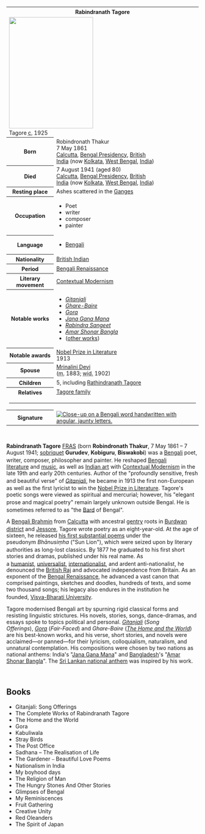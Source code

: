 
<table class="infobox vcard">
<tbody>
<tr>
<th colspan="2">
<div class="fn">Rabindranath Tagore</div>
</th>
</tr>
<tr>
<td colspan="2"><a class="image" title="Tagore c. 1925" href="Rabindranath_Tagore_unknown_location.jpg"><img src="Rabindranath_Tagore_unknown_location.jpg" srcset="Rabindranath_Tagore_unknown_location.jpg" width="220" height="291" data-file-width="996" data-file-height="1319" /></a>
<div>Tagore&nbsp;<abbr title="circa">c.</abbr>&nbsp;1925</div>
</td>
</tr>
<tr>
<th scope="row">Born</th>
<td>Robindronath Thakur<br />7 May 1861<br /><a title="Kolkata" href="https://en.wikipedia.org/wiki/Kolkata">Calcutta</a>,&nbsp;<a title="Bengal Presidency" href="https://en.wikipedia.org/wiki/Bengal_Presidency">Bengal Presidency</a>,&nbsp;<a title="British Raj" href="https://en.wikipedia.org/wiki/British_Raj">British India</a>&nbsp;(now&nbsp;<a title="Kolkata" href="https://en.wikipedia.org/wiki/Kolkata">Kolkata</a>,&nbsp;<a title="West Bengal" href="https://en.wikipedia.org/wiki/West_Bengal">West Bengal</a>,&nbsp;<a title="India" href="https://en.wikipedia.org/wiki/India">India</a>)</td>
</tr>
<tr>
<th scope="row">Died</th>
<td>7 August 1941&nbsp;(aged&nbsp;80)<br /><a class="mw-redirect" title="Calcutta" href="https://en.wikipedia.org/wiki/Calcutta">Calcutta</a>,&nbsp;<a title="Bengal Presidency" href="https://en.wikipedia.org/wiki/Bengal_Presidency">Bengal Presidency</a>,&nbsp;<a class="mw-redirect" title="British India" href="https://en.wikipedia.org/wiki/British_India">British India</a>&nbsp;(now&nbsp;<a title="Kolkata" href="https://en.wikipedia.org/wiki/Kolkata">Kolkata</a>,&nbsp;<a title="West Bengal" href="https://en.wikipedia.org/wiki/West_Bengal">West Bengal</a>,&nbsp;<a title="India" href="https://en.wikipedia.org/wiki/India">India</a>)</td>
</tr>
<tr>
<th scope="row">Resting place</th>
<td>Ashes scattered in the&nbsp;<a title="Ganges" href="https://en.wikipedia.org/wiki/Ganges">Ganges</a></td>
</tr>
<tr>
<th scope="row">Occupation</th>
<td class="role">
<div class="hlist hlist-separated">
<ul>
<li>Poet</li>
<li>writer</li>
<li>composer</li>
<li>painter</li>
</ul>
</div>
</td>
</tr>
<tr>
<th scope="row">Language</th>
<td>
<div class="hlist hlist-separated">
<ul>
<li><a title="Bengali language" href="https://en.wikipedia.org/wiki/Bengali_language">Bengali</a></li>
</ul>
</div>
</td>
</tr>
<tr>
<th scope="row">Nationality</th>
<td class="category"><a class="mw-redirect" title="British India" href="https://en.wikipedia.org/wiki/British_India">British Indian</a></td>
</tr>
<tr>
<th scope="row">Period</th>
<td><a title="Bengali Renaissance" href="https://en.wikipedia.org/wiki/Bengali_Renaissance">Bengali Renaissance</a></td>
</tr>
<tr>
<th scope="row">Literary movement</th>
<td><a class="mw-redirect" title="Contextual Modernism" href="https://en.wikipedia.org/wiki/Contextual_Modernism">Contextual Modernism</a></td>
</tr>
<tr>
<th scope="row">Notable works</th>
<td>
<div class="hlist hlist-separated">
<ul>
<li><em><a title="Gitanjali" href="https://en.wikipedia.org/wiki/Gitanjali">Gitanjali</a></em></li>
<li><em><a title="The Home and the World" href="https://en.wikipedia.org/wiki/The_Home_and_the_World">Ghare-Baire</a></em></li>
<li><em><a title="Gora (novel)" href="https://en.wikipedia.org/wiki/Gora_(novel)">Gora</a></em></li>
<li><em><a title="Jana Gana Mana" href="https://en.wikipedia.org/wiki/Jana_Gana_Mana">Jana Gana Mana</a></em></li>
<li><em><a title="Rabindra Sangeet" href="https://en.wikipedia.org/wiki/Rabindra_Sangeet">Rabindra Sangeet</a></em></li>
<li><em><a class="mw-redirect" title="Amar Shonar Bangla" href="https://en.wikipedia.org/wiki/Amar_Shonar_Bangla">Amar Shonar Bangla</a></em></li>
<li>(<a title="Works of Rabindranath Tagore" href="https://en.wikipedia.org/wiki/Works_of_Rabindranath_Tagore">other works</a>)</li>
</ul>
</div>
</td>
</tr>
<tr>
<th scope="row">Notable awards</th>
<td><a title="Nobel Prize in Literature" href="https://en.wikipedia.org/wiki/Nobel_Prize_in_Literature">Nobel Prize in Literature</a><br />1913</td>
</tr>
<tr>
<th scope="row">Spouse</th>
<td>
<div>
<div><a title="Mrinalini Devi" href="https://en.wikipedia.org/wiki/Mrinalini_Devi">Mrinalini Devi</a></div>
<div></div>
<div></div>
(<abbr title="married">m.</abbr>&nbsp;1883;&nbsp;<abbr title="widowed">wid.</abbr>&nbsp;1902)<wbr /></div>
</td>
</tr>
<tr>
<th scope="row">Children</th>
<td>5, including&nbsp;<a title="Rathindranath Tagore" href="https://en.wikipedia.org/wiki/Rathindranath_Tagore">Rathindranath Tagore</a></td>
</tr>
<tr>
<th scope="row">Relatives</th>
<td><a title="Tagore family" href="https://en.wikipedia.org/wiki/Tagore_family">Tagore family</a></td>
</tr>
<tr>
<td colspan="2"><hr /></td>
</tr>
<tr>
<th scope="row">Signature</th>
<td><a class="image" href="Rabindranath_Tagore_Signature.svg"><img src="1920px-Rabindranath_Tagore_Signature.svg.png" srcset="1920px-Rabindranath_Tagore_Signature.svg.png" alt="Close-up on a Bengali word handwritten with angular, jaunty letters." width="160" height="43" data-file-width="221" data-file-height="59" /></a></td>
</tr>
</tbody>
</table>
</br>

<p><strong>Rabindranath Tagore</strong>&nbsp;<span class="noexcerpt nowraplinks"><a class="mw-redirect" title="Fellows of The Royal Asiatic Society of Great Britain and Ireland" href="https://en.wikipedia.org/wiki/Fellows_of_The_Royal_Asiatic_Society_of_Great_Britain_and_Ireland">FRAS</a></span>&nbsp;(born&nbsp;<strong>Robindronath Thakur</strong>, 7 May 1861&nbsp;&ndash; 7 August 1941;&nbsp;<a title="Sobriquet" href="https://en.wikipedia.org/wiki/Sobriquet">sobriquet</a>&nbsp;<strong>Gurudev</strong>,&nbsp;<strong>Kobiguru</strong>,&nbsp;<strong>Biswakobi</strong>)&nbsp;was a&nbsp;<a title="Bengalis" href="https://en.wikipedia.org/wiki/Bengalis">Bengali</a>&nbsp;poet, writer, composer, philosopher and painter.<sup id="cite_ref-RT1_3-0" class="reference"></sup>&nbsp;He reshaped&nbsp;<a title="Bengali literature" href="https://en.wikipedia.org/wiki/Bengali_literature">Bengali literature</a>&nbsp;and&nbsp;<a title="Music of Bengal" href="https://en.wikipedia.org/wiki/Music_of_Bengal">music</a>, as well as&nbsp;<a title="Indian art" href="https://en.wikipedia.org/wiki/Indian_art">Indian art</a>&nbsp;with&nbsp;<a class="mw-redirect" title="Contextual Modernism" href="https://en.wikipedia.org/wiki/Contextual_Modernism">Contextual Modernism</a>&nbsp;in the late 19th and early 20th centuries. Author of the "profoundly sensitive, fresh and beautiful verse" of&nbsp;<em><a title="Gitanjali" href="https://en.wikipedia.org/wiki/Gitanjali">Gitanjali</a></em>,<sup id="cite_ref-FOOTNOTEThe_Nobel_Foundation_4-0" class="reference"></sup>&nbsp;he became in 1913 the first non-European as well as the first lyricist to win the&nbsp;<a title="Nobel Prize in Literature" href="https://en.wikipedia.org/wiki/Nobel_Prize_in_Literature">Nobel Prize in Literature</a>.<sup id="cite_ref-FOOTNOTEO'Connell2008_5-0" class="reference"></sup>&nbsp;Tagore's poetic songs were viewed as spiritual and mercurial; however, his "elegant prose and magical poetry" remain largely unknown outside Bengal.<sup id="cite_ref-FOOTNOTESen1997_6-0" class="reference"></sup>&nbsp;He is sometimes referred to as "the&nbsp;<a title="Bard" href="https://en.wikipedia.org/wiki/Bard">Bard</a>&nbsp;of Bengal".<sup id="cite_ref-7" class="reference"></sup></p>
<p>A&nbsp;<a class="mw-redirect" title="Bengali Brahmin" href="https://en.wikipedia.org/wiki/Bengali_Brahmin">Bengali Brahmin</a>&nbsp;from&nbsp;<a class="mw-redirect" title="Calcutta" href="https://en.wikipedia.org/wiki/Calcutta">Calcutta</a>&nbsp;with ancestral&nbsp;<a title="Zamindar" href="https://en.wikipedia.org/wiki/Zamindar">gentry</a>&nbsp;roots in&nbsp;<a class="mw-redirect" title="Burdwan district" href="https://en.wikipedia.org/wiki/Burdwan_district">Burdwan district</a><sup id="cite_ref-tagore1_8-0" class="reference"></sup>&nbsp;and&nbsp;<a title="Jessore District" href="https://en.wikipedia.org/wiki/Jessore_District">Jessore</a>, Tagore wrote poetry as an eight-year-old.<sup id="cite_ref-FOOTNOTETagore1984xii_9-0" class="reference"></sup>&nbsp;At the age of sixteen, he released&nbsp;<a class="mw-redirect" title="Bhānusiṃha Ṭhākurer Paḍāvalī" href="https://en.wikipedia.org/wiki/Bh%C4%81nusi%E1%B9%83ha_%E1%B9%ACh%C4%81kurer_Pa%E1%B8%8D%C4%81val%C4%AB">his first substantial poems</a>&nbsp;under the pseudonym&nbsp;<em>Bhānusiṃha</em>&nbsp;("Sun Lion"), which were seized upon by literary authorities as long-lost classics.<sup id="cite_ref-FOOTNOTEThompson192627&ndash;28Dasgupta199320_10-0" class="reference"></sup>&nbsp;By 1877 he graduated to his first short stories and dramas, published under his real name. As a&nbsp;<a class="mw-redirect" title="Humanist" href="https://en.wikipedia.org/wiki/Humanist">humanist</a>,&nbsp;<a class="mw-redirect" title="Universalist" href="https://en.wikipedia.org/wiki/Universalist">universalist</a>,&nbsp;<a title="Internationalism (politics)" href="https://en.wikipedia.org/wiki/Internationalism_(politics)">internationalist</a>, and ardent anti-nationalist,<sup id="cite_ref-11" class="reference"></sup>&nbsp;he denounced the&nbsp;<a title="British Raj" href="https://en.wikipedia.org/wiki/British_Raj">British Raj</a>&nbsp;and advocated independence from Britain. As an exponent of the&nbsp;<a class="mw-redirect" title="Bengal Renaissance" href="https://en.wikipedia.org/wiki/Bengal_Renaissance">Bengal Renaissance</a>, he advanced a vast canon that comprised paintings, sketches and doodles, hundreds of texts, and some two thousand songs; his legacy also endures in the institution he founded,&nbsp;<a title="Visva-Bharati University" href="https://en.wikipedia.org/wiki/Visva-Bharati_University">Visva-Bharati University</a>.<sup id="cite_ref-12" class="reference"></sup><sup id="cite_ref-FOOTNOTEDatta20022Kripalani2005a6&ndash;8Kripalani2005b2&ndash;3Thompson192612_13-0" class="reference"></sup></p>
<p>Tagore modernised Bengali art by spurning rigid classical forms and resisting linguistic strictures. His novels, stories, songs, dance-dramas, and essays spoke to topics political and personal.&nbsp;<em><a title="Gitanjali" href="https://en.wikipedia.org/wiki/Gitanjali">Gitanjali</a></em>&nbsp;(<em>Song Offerings</em>),&nbsp;<em><a title="Gora (novel)" href="https://en.wikipedia.org/wiki/Gora_(novel)">Gora</a></em>&nbsp;(<em>Fair-Faced</em>) and&nbsp;<em>Ghare-Baire</em>&nbsp;(<em><a title="The Home and the World" href="https://en.wikipedia.org/wiki/The_Home_and_the_World">The Home and the World</a></em>) are his best-known works, and his verse, short stories, and novels were acclaimed&mdash;or panned&mdash;for their lyricism, colloquialism, naturalism, and unnatural contemplation. His compositions were chosen by two nations as national anthems: India's "<a title="Jana Gana Mana" href="https://en.wikipedia.org/wiki/Jana_Gana_Mana">Jana Gana Mana</a>" and&nbsp;<a title="Bangladesh" href="https://en.wikipedia.org/wiki/Bangladesh">Bangladesh</a>'s "<a class="mw-redirect" title="Amar Shonar Bangla" href="https://en.wikipedia.org/wiki/Amar_Shonar_Bangla">Amar Shonar Bangla</a>". The&nbsp;<a title="Sri Lanka Matha" href="https://en.wikipedia.org/wiki/Sri_Lanka_Matha">Sri Lankan national anthem</a>&nbsp;was inspired by his work.</p>



</br>



<h2>Books </h2>



<ul>

                             

 <li><a target="_blank" href="https://github.com/manjunath5496/Rabindranath-Tagore-Books/blob/master/rb(1).pdf" style="text-decoration:none;">Gitanjali: Song Offerings</a></li>

 <li><a target="_blank" href="https://github.com/manjunath5496/Rabindranath-Tagore-Books/blob/master/rb(2).pdf" style="text-decoration:none;">The Complete Works of Rabindranath Tagore</a></li>

<li><a target="_blank" href="https://github.com/manjunath5496/Rabindranath-Tagore-Books/blob/master/rb(3).pdf" style="text-decoration:none;">The Home and the World</a></li>
 <li><a target="_blank" href="https://github.com/manjunath5496/Rabindranath-Tagore-Books/blob/master/rb(4).pdf" style="text-decoration:none;">Gora</a></li>                              
<li><a target="_blank" href="https://github.com/manjunath5496/Rabindranath-Tagore-Books/blob/master/rb(5).pdf" style="text-decoration:none;">
Kabuliwala </a></li>
<li><a target="_blank" href="https://github.com/manjunath5496/Rabindranath-Tagore-Books/blob/master/rb(6).pdf" style="text-decoration:none;">Stray Birds</a></li>
 <li><a target="_blank" href="https://github.com/manjunath5496/Rabindranath-Tagore-Books/blob/master/rb(7).pdf" style="text-decoration:none;">The Post Office</a></li>

 <li><a target="_blank" href="https://github.com/manjunath5496/Rabindranath-Tagore-Books/blob/master/rb(8).pdf" style="text-decoration:none;"> Sadhana – The Realisation of Life </a></li>
   <li><a target="_blank" href="https://github.com/manjunath5496/Rabindranath-Tagore-Books/blob/master/rb(9).pdf" style="text-decoration:none;">The Gardener ⎯ Beautiful Love Poems</a></li>
  
   
 <li><a target="_blank" href="https://github.com/manjunath5496/Rabindranath-Tagore-Books/blob/master/rb(10).pdf" style="text-decoration:none;">Nationalism
in India</a></li>                              
<li><a target="_blank" href="https://github.com/manjunath5496/Rabindranath-Tagore-Books/blob/master/rb(11).pdf" style="text-decoration:none;">My boyhood days</a></li>
<li><a target="_blank" href="https://github.com/manjunath5496/Rabindranath-Tagore-Books/blob/master/rb(12).pdf" style="text-decoration:none;">The Religion of Man</a></li>
<li><a target="_blank" href="https://github.com/manjunath5496/Rabindranath-Tagore-Books/blob/master/rb(13).pdf" style="text-decoration:none;">The Hungry Stones And Other Stories</a></li>

<li><a target="_blank" href="https://github.com/manjunath5496/Rabindranath-Tagore-Books/blob/master/rb(14).pdf" style="text-decoration:none;">Glimpses of Bengal</a></li>
                              
<li><a target="_blank" href="https://github.com/manjunath5496/Rabindranath-Tagore-Books/blob/master/rb(15).pdf" style="text-decoration:none;">My Reminiscences</a></li>

<li><a target="_blank" href="https://github.com/manjunath5496/Rabindranath-Tagore-Books/blob/master/rb(16).pdf" style="text-decoration:none;">Fruit Gathering</a></li>

  <li><a target="_blank" href="https://github.com/manjunath5496/Rabindranath-Tagore-Books/blob/master/rb(17).pdf" style="text-decoration:none;">Creative Unity</a></li>   
  
<li><a target="_blank" href="https://github.com/manjunath5496/Rabindranath-Tagore-Books/blob/master/rb(18).pdf" style="text-decoration:none;">Red Oleanders</a></li> 

  
<li><a target="_blank" href="https://github.com/manjunath5496/Rabindranath-Tagore-Books/blob/master/rb(19).pdf" style="text-decoration:none;">The Spirit of Japan</a></li> 

</ul>
